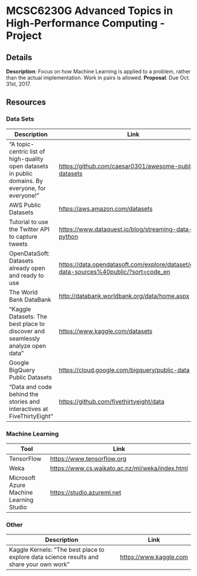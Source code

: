 # MCSC6230G Advanced Topics in High-Performance Computing - Project

## Details

**Description**: Focus on how Machine Learning is applied to a problem, rather than the actual implementation. Work in pairs is allowed.
**Proposal**: Due Oct. 31st, 2017.

## Resources

### Data Sets

| Description | Link |
| ----------- | ---- |
| “A topic-centric list of high-quality open datasets in public domains. By everyone, for everyone!” | https://github.com/caesar0301/awesome-public-datasets |
| AWS Public Datasets | https://aws.amazon.com/datasets |
| Tutorial to use the Twitter API to capture tweets | https://www.dataquest.io/blog/streaming-data-python |
| OpenDataSoft: Datasets already open and ready to use | https://data.opendatasoft.com/explore/dataset/open-data-sources%40public/?sort=code_en |
| The World Bank DataBank| http://databank.worldbank.org/data/home.aspx |
| “Kaggle Datasets: The best place to discover and seamlessly analyze open data” | https://www.kaggle.com/datasets |
| Google BigQuery Public Datasets | https://cloud.google.com/bigquery/public-data |
| “Data and code behind the stories and interactives at FiveThirtyEight” | https://github.com/fivethirtyeight/data |

### Machine Learning

| Tool | Link |
| ---- | ---- |
| TensorFlow | https://www.tensorflow.org |
| Weka | https://www.cs.waikato.ac.nz/ml/weka/index.html |
| Microsoft Azure Machine Learning Studio | https://studio.azureml.net |

### Other

| Description | Link |
| ---- | ---- |
| Kaggle Kernels: ”The best place to explore data science results and share your own work” | https://www.kaggle.com
